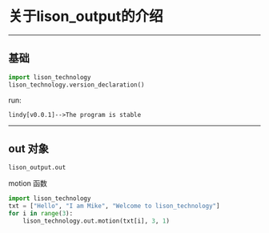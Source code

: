 # 关于lison_output的介绍

---



## 基础

~~~python
import lison_technology
lison_technology.version_declaration()
~~~
run:
~~~
lindy[v0.0.1]-->The program is stable
~~~

-----
## out 对象
~~~
lison_output.out
~~~

motion 函数
~~~python
import lison_technology
txt = ["Hello", "I am Mike", "Welcome to lison_technology"]
for i in range(3):
    lison_technology.out.motion(txt[i], 3, 1)
~~~
